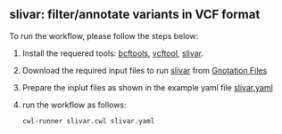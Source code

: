 ## slivar: filter/annotate variants in VCF format

To run the workflow, please follow the steps below:

1. Install the requered tools: [bcftools](https://samtools.github.io/bcftools/howtos/index.html), [vcftool](http://vcftools.sourceforge.net/), [slivar](https://github.com/brentp/slivar).

2. Download the required input files to run [slivar](https://github.com/brentp/slivar) from [Gnotation Files](https://github.com/brentp/slivar#gnotation-files)

3. Prepare the inplut files as shown in the example yaml file [slivar.yaml](https://raw.githubusercontent.com/bio-ontology-research-group/hguploader/master/workflows/slivar-family-filter/slivar.yam)

4. run the workflow as follows:
	```
	cwl-runner slivar.cwl slivar.yaml 
	```